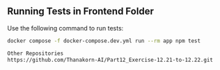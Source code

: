 ## Running Tests in Frontend Folder

Use the following command to run tests:

```bash
docker compose -f docker-compose.dev.yml run --rm app npm test

Other Repositories
https://github.com/Thanakorn-AI/Part12_Exercise-12.21-to-12.22.git

